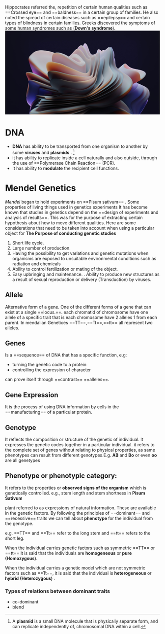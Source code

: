 
Hippocrates  referred the, repetition of certain human qualities such as ==Crossed eye== and ==baldness== in a certain group of families. He also noted the spread of certain diseases such as ==epilepsy== and certain types of blindness in certain families. Greeks discovered the symptoms of some human syndromes such as (**Down's syndrome**).
![Pasted image 20230917042848](Resources/Pasted%20image%2020230917042848.png)

# DNA 
- **DNA** has ability to be transported from one organism to another by some **viruses** and **plasmids** . [^1]
- it has ability to replicate inside a cell naturally and also outside, through the use of ==Polymerase Chain Reaction== (PCR).
- It has ability to **modulate** the recipient cell functions.

[^1]:  A **plasmid** is a small DNA molecule that is physically separate form, and can replicate independently of, chromosomal DNA within a cell.

# Mendel  Genetics  
 *Mendel* began to hold experiments on ==Pisum sativum== .
Some properties of living things used in genetics experiments It has become known that studies in genetics depend on the ==design of experiments and analysis of results==. This was for the purpose of extracting certain hypothesis about how to move different qualities. Here are some considerations that need to be taken into account when using a particular object for
**The Purpose of conducting genetic studies**

1. Short life cycle.
2. Large number of production.
3. Having the possibility to get variations and genetic mutations when organisms are exposed to unsuitable environmental conditions such as radiation and chemicals
4. Ability to control fertilization or mating of the object.
5. Easy upbringing and maintenance.
. Ability to produce new structures as a result of sexual reproduction or delivery (Transduction) by viruses.

## Allele
Alternative form of a gene. One of the different forms of a gene that can exist at a single ==locus.==. each chromatid of chromosome have one allele of a specific trait that is each chromosome have 2 alleles 1 from each parent. In mendalian Genetices ==TT==,==Tt==,==tt==  all represent two alleles.
## Genes
Is a ==sequence== of DNA that has a specific function, e.g:
- turning the genetic code to a protein 
- controlling the expression of character

can prove itself through ==contrast== ==alleles==.

## Gene Expression
It is the process of using DNA information by cells in the ==manufacturing== of a particular protein.

## Genotype
It reflects the composition or structure of the genetic of individual. It expresses the genetic codes together in a particular individual. it refers to the complete set of genes without relating to physical properties, as same phenotypes can result from different genotypes.E.g. **AB** and **Bo** or even **oo** are all genetypes 

## Phenotype or phenotypic category:
It refers to the properties or **observed signs of the organism** which is genetically controlled. 
e.g., stem length and stem shortness in **Pisum Sativum** 

plant referred to as expressions of natural information. These are available in the genetic factors. By following the principles of ==dominant== and ==recessive== traits we can tell about **phenotype** for the individual from the genotype. 

e.g. ==TT== and ==Tt== refer to the long stem and ==tt== refers to the short leg. 

When the individual carries genetic factors such as symmetric ==TT== or ==tt== it is said that the individuals are **homogeneous** or **pure (Homozygous)**. 

When the individual carries a genetic model which are not symmetric factors such as ==Tt==, it is said that the individual is **heterogeneous** or **hybrid** **(Heterozygous)** . 

### Types of relations between dominant traits 
- co-dominant 
- blend 
